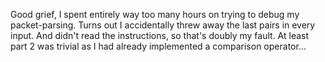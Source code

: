 Good grief, I spent entirely way too many hours on trying to debug my packet-parsing. Turns out I accidentally threw away the last pairs in every input. And didn't read the instructions, so that's doubly my fault. At least part 2 was trivial as I had already implemented a comparison operator...
